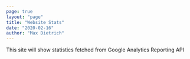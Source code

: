 ```yaml
---
page: true
layout: "page"
title: "Website Stats"
date: "2020-02-16"
author: "Max Dietrich"
---
```


This site will show statistics fetched from Google Analytics Reporting API






